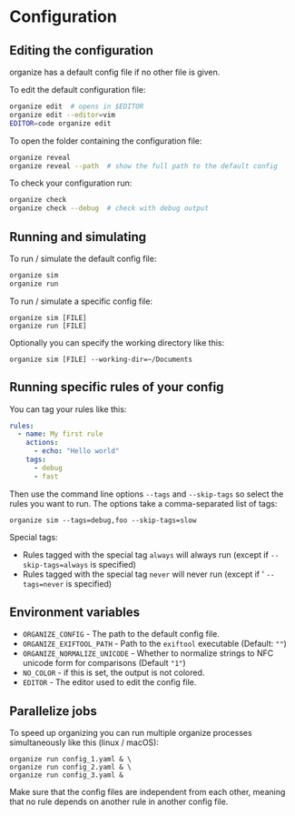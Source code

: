 # Configuration

## Editing the configuration

organize has a default config file if no other file is given.

To edit the default configuration file:

```sh
organize edit  # opens in $EDITOR
organize edit --editor=vim
EDITOR=code organize edit
```

To open the folder containing the configuration file:

```sh
organize reveal
organize reveal --path  # show the full path to the default config
```

To check your configuration run:

```sh
organize check
organize check --debug  # check with debug output
```

## Running and simulating

To run / simulate the default config file:

```sh
organize sim
organize run
```

To run / simulate a specific config file:

```shell
organize sim [FILE]
organize run [FILE]
```

Optionally you can specify the working directory like this:

```shell
organize sim [FILE] --working-dir=~/Documents
```

## Running specific rules of your config

You can tag your rules like this:

```yml
rules:
  - name: My first rule
    actions:
      - echo: "Hello world"
    tags:
      - debug
      - fast
```

Then use the command line options `--tags` and `--skip-tags` so select the rules you
want to run. The options take a comma-separated list of tags:

```
organize sim --tags=debug,foo --skip-tags=slow
```

Special tags:

- Rules tagged with the special tag `always` will always run
  (except if `--skip-tags=always` is specified)
- Rules tagged with the special tag `never` will never run
  (except if ' `--tags=never` is specified)

## Environment variables

- `ORGANIZE_CONFIG` - The path to the default config file.
- `ORGANIZE_EXIFTOOL_PATH` - Path to the `exiftool` executable (Default: `""`)
- `ORGANIZE_NORMALIZE_UNICODE` - Whether to normalize strings to NFC unicode form for comparisons (Default `"1"`)
- `NO_COLOR` - if this is set, the output is not colored.
- `EDITOR` - The editor used to edit the config file.

## Parallelize jobs

To speed up organizing you can run multiple organize processes simultaneously like this
(linux / macOS):

```shell
organize run config_1.yaml & \
organize run config_2.yaml & \
organize run config_3.yaml &
```

Make sure that the config files are independent from each other, meaning that no rule
depends on another rule in another config file.
